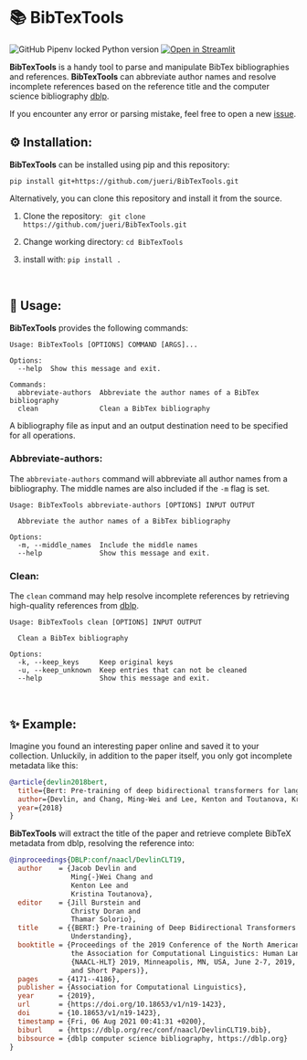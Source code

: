 # 📚 BibTexTools
<img alt="GitHub Pipenv locked Python version" src="https://img.shields.io/github/pipenv/locked/python-version/jueri/BibTexTools"> [![Open in Streamlit](https://static.streamlit.io/badges/streamlit_badge_black_white.svg)](https://share.streamlit.io/jueri/bibtextools/app/app.py)

**BibTexTools** is a handy tool to parse and manipulate BibTex bibliographies and references. **BibTexTools** can abbreviate author names and resolve incomplete references based on the reference title and the computer science bibliography [dblp](https://dblp.uni-trier.de/).

If you encounter any error or parsing mistake, feel free to open a new [issue](https://github.com/jueri/BibTexTools/issues/new).
<br>

## ⚙️ Installation:
**BibTexTools** can be installed using pip and this repository:
```
pip install git+https://github.com/jueri/BibTexTools.git
```

Alternatively, you can clone this repository and install it from the source.
1. Clone the repository:
` git clone https://github.com/jueri/BibTexTools.git`

2. Change working directory:
`cd BibTexTools`

3. install with:
`pip install .`

<br>

## 📖 Usage:
**BibTexTools** provides the following commands:
```
Usage: BibTexTools [OPTIONS] COMMAND [ARGS]...

Options:
  --help  Show this message and exit.

Commands:
  abbreviate-authors  Abbreviate the author names of a BibTex bibliography
  clean               Clean a BibTex bibliography
```

A bibliography file as input and an output destination need to be specified for all operations.

### Abbreviate-authors:
The `abbreviate-authors` command will abbreviate all author names from a bibliography. The middle names are also included if the `-m` flag is set.
```
Usage: BibTexTools abbreviate-authors [OPTIONS] INPUT OUTPUT

  Abbreviate the author names of a BibTex bibliography

Options:
  -m, --middle_names  Include the middle names
  --help              Show this message and exit.
```

### Clean:
The `clean` command may help resolve incomplete references by retrieving high-quality references from [dblp](https://dblp.uni-trier.de/).
```
Usage: BibTexTools clean [OPTIONS] INPUT OUTPUT

  Clean a BibTex bibliography

Options:
  -k, --keep_keys     Keep original keys
  -u, --keep_unknown  Keep entries that can not be cleaned
  --help              Show this message and exit.
```
<br>

## ✨ Example:
Imagine you found an interesting paper online and saved it to your collection. Unluckily, in addition to the paper itself, you only got incomplete metadata like this:
```BibTeX
@article{devlin2018bert,
  title={Bert: Pre-training of deep bidirectional transformers for language understanding},
  author={Devlin, and Chang, Ming-Wei and Lee, Kenton and Toutanova, Kristina},
  year={2018}
}
```

**BibTexTools** will extract the title of the paper and retrieve complete BibTeX metadata from dblp, resolving the reference into:

```BibTeX
@inproceedings{DBLP:conf/naacl/DevlinCLT19,
  author    = {Jacob Devlin and
               Ming{-}Wei Chang and
               Kenton Lee and
               Kristina Toutanova},
  editor    = {Jill Burstein and
               Christy Doran and
               Thamar Solorio},
  title     = {{BERT:} Pre-training of Deep Bidirectional Transformers for Language
               Understanding},
  booktitle = {Proceedings of the 2019 Conference of the North American Chapter of
               the Association for Computational Linguistics: Human Language Technologies,
               {NAACL-HLT} 2019, Minneapolis, MN, USA, June 2-7, 2019, Volume 1 (Long
               and Short Papers)},
  pages     = {4171--4186},
  publisher = {Association for Computational Linguistics},
  year      = {2019},
  url       = {https://doi.org/10.18653/v1/n19-1423},
  doi       = {10.18653/v1/n19-1423},
  timestamp = {Fri, 06 Aug 2021 00:41:31 +0200},
  biburl    = {https://dblp.org/rec/conf/naacl/DevlinCLT19.bib},
  bibsource = {dblp computer science bibliography, https://dblp.org}
}
```
